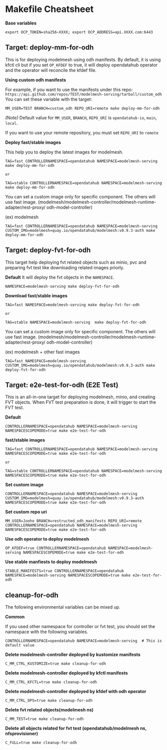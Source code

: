 # Makefile Cheatsheet

**Base variables**

```
export OCP_TOKEN=sha256~XXXX; export OCP_ADDRESS=api.XXXX.com:6443
```

## Target: deploy-mm-for-odh

This is for deploying modelmesh using odh manifests. By default, it is using kfctl cli but if you set `OP_KFDEF` to true, it will deploy opendatahub operator and the operator will reconcile the kfdef file.

**Using custom odh manifests**

For example, if you want to use the manifests under this repo: `https://api.github.com/repos/TEST/modelmesh-serving/tarball/custom_odh`
You can set these variable with the target:

```
MM_USER=TEST BRANCH=custom_odh REPO_URI=remote make deploy-mm-for-odh
```

_(Note)_ Default value for `MM_USER`, `BRANCH`, `REPO_URI` is `opendatahub-io`, `main`, `local`.

If you want to use your remote repository, you must set `REPO_URI` to `remote`

**Deploy fast/stable images**

This help you to deploy the latest images for modelmesh.

```
TAG=fast CONTROLLERNAMESPACE=opendatahub NAMESPACE=modelmesh-serving make deploy-mm-for-odh

or

TAG=stable CONTROLLERNAMESPACE=opendatahub NAMESPACE=modelmesh-serving make deploy-mm-for-odh
```

You can set a custom image only for specific component. The others will use fast image. (modelmesh/modelmesh-controller/modelmesh-runtime-adapter/rest-proxy/ odh-model-controller)

(ex) modelmesh

```
TAG=fast CONTROLLERNAMESPACE=opendatahub NAMESPACE=modelmesh-serving CUSTOM_IMG=modelmesh=quay.io/opendatahub/modelmesh:v0.9.3-auth make deploy-mm-for-odh
```

## Target: deploy-fvt-for-odh

This target help deploying fvt related objects such as minio, pvc and preparing fvt test like downloading related images priorly.

**Default**
It will deploy the fvt objects in the `NAMESPACE`.

```
NAMESPACE=modelmesh-serving make deploy-fvt-for-odh
```

**Download fast/stable images**

```
TAG=fast NAMESPACE=modelmesh-serving make deploy-fvt-for-odh

or

TAG=stable NAMESPACE=modelmesh-serving  make deploy-fvt-for-odh
```

You can set a custom image only for specific component. The others will use fast image. (modelmesh/modelmesh-controller/modelmesh-runtime-adapter/rest-proxy/ odh-model-controller)

(ex) modelmesh + other fast images

```
TAG=fast NAMESPACE=modelmesh-serving CUSTOM_IMG=modelmesh=quay.io/opendatahub/modelmesh:v0.9.3-auth make deploy-fvt-for-odh
```

## Target: e2e-test-for-odh (E2E Test)

This is an all-in-one target for deploying modelmesh, minio, and creating FVT objects. When FVT test preparation is done, it will trigger to start the FVT test.

**Default**

```
CONTROLLERNAMESPACE=opendatahub NAMESPACE=modelmesh-serving NAMESPACESCOPEMODE=true make e2e-test-for-odh
```

**fast/stable images**

```
TAG=fast CONTROLLERNAMESPACE=opendatahub NAMESPACE=modelmesh-serving NAMESPACESCOPEMODE=true make e2e-test-for-odh

or

TAG=stable CONTROLLERNAMESPACE=opendatahub NAMESPACE=modelmesh-serving NAMESPACESCOPEMODE=true make e2e-test-for-odh
```

**Set custom image**

```
CONTROLLERNAMESPACE=opendatahub NAMESPACE=modelmesh-serving CUSTOM_IMG=modelmesh=quay.io/opendatahub/modelmesh:v0.9.3-auth NAMESPACESCOPEMODE=true make e2e-test-for-odh
```

**Set custom repo uri**

```
MM_USER=Jooho BRANCH=restructed_odh_manifests REPO_URI=remote  CONTROLLERNAMESPACE=opendatahub NAMESPACE=modelmesh-serving NAMESPACESCOPEMODE=true make e2e-test-for-odh
```

**Use odh operator to deploy modelmesh**

```
OP_KFDEF=true CONTROLLERNAMESPACE=opendatahub NAMESPACE=modelmesh-serving NAMESPACESCOPEMODE=true make e2e-test-for-odh
```

**Use stable manfiests to deploy modelmesh**

```
STABLE_MANIFESTS=true CONTROLLERNAMESPACE=opendatahub NAMESPACE=modelmesh-serving NAMESPACESCOPEMODE=true make e2e-test-for-odh
```

## cleanup-for-odh

The following environmental variables can be mixed up.

**Common**

If you used other namespace for controller or fvt test, you should set the namespace with the following variables.

```
CONTROLLERNAMESPACE=opendatahub NAMESPACE=modelmesh-serving  # This is default value
```

**Delete modelmesh-controller deployed by kustomize manifests**

```
C_MM_CTRL_KUSTOMIZE=true make cleanup-for-odh
```

**Delete modelmesh-controller deployed by kfctl manifests**

```
C_MM_CTRL_KFCTL=true make cleanup-for-odh
```

**Delete modelmesh-controller deployed by kfdef with odh operator**

```
C_MM_CTRL_OPS=true make cleanup-for-odh
```

**Delete fvt related objects(modelmesh ns)**

```
C_MM_TEST=true make cleanup-for-odh
```

**Delete all objects related for fvt test (opendatahub/modelmesh ns, nfsprovisioner)**

```
C_FULL=true make cleanup-for-odh
```
